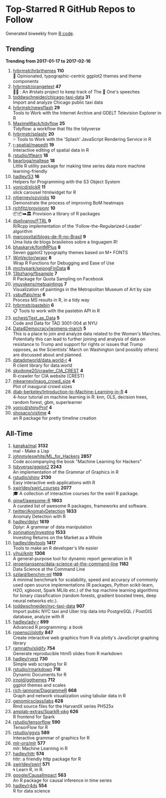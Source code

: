 # Top-Starred R GitHub Repos to Follow

Generated biweekly from [R code](https://github.com/qinwf/awesome-R/blob/master/trending_repo.R).

## Trending

**Trending from 2017-01-17 to 2017-02-16**

1. [hrbrmstr/hrbrthemes](https://github.com/hrbrmstr/hrbrthemes) **110**<br/>:lock_with_ink_pen: Opinionated, typographic-centric ggplot2 themes and theme components
1. [hrbrmstr/orangetext](https://github.com/hrbrmstr/orangetext) **47**<br/>🍊📄 : An #rstats project to keep track of The 🍊 One's speeches 
1. [toddwschneider/chicago-taxi-data](https://github.com/toddwschneider/chicago-taxi-data) **31**<br/>Import and analyze Chicago public taxi data
1. [hrbrmstr/newsflash](https://github.com/hrbrmstr/newsflash) **29**<br/>Tools to Work with the Internet Archive and GDELT Television Explorer in R
1. [MaximeWack/tidyflow](https://github.com/MaximeWack/tidyflow) **25**<br/>Tidyflow: a workflow that fits the tidyverse
1. [hrbrmstr/splashr](https://github.com/hrbrmstr/splashr) **20**<br/>:sweat_drops: Tools to Work with the 'Splash' JavaScript Rendering Service in R
1. [r-spatial/mapedit](https://github.com/r-spatial/mapedit) **19**<br/>Interactive editing of spatial data in R
1. [rstudio/tflearn](https://github.com/rstudio/tflearn) **18**<br/>
1. [bearloga/maltese](https://github.com/bearloga/maltese) **18**<br/>Little R utility package for making time series data more machine learning-friendly
1. [hadley/S3](https://github.com/hadley/S3) **16**<br/>Helpers for Programming with the S3 Object System
1. [yonicd/slickR](https://github.com/yonicd/slickR) **11**<br/>slick carousel htmlwidget for R
1. [njtierney/ozviridis](https://github.com/njtierney/ozviridis) **10**<br/>Demonstrate the process of improving BoM heatmaps
1. [richfitz/provisionr](https://github.com/richfitz/provisionr) **10**<br/>:package::package::arrow_right::classical_building: Provision a library of R packages
1. [dselivanov/FTRL](https://github.com/dselivanov/FTRL) **9**<br/>R/Rcpp implementation of the 'Follow-the-Regularized-Leader' algorithm
1. [marcosvital/blogs-de-R-no-Brasil](https://github.com/marcosvital/blogs-de-R-no-Brasil) **9**<br/>Uma lista de blogs brasileiros sobre a linguagem R!
1. [bhaskarvk/fontMPlus](https://github.com/bhaskarvk/fontMPlus) **8**<br/>Seven ggplot2 typography themes based on M+ FONTS
1. [WinVector/wrapr](https://github.com/WinVector/wrapr) **8**<br/>Wrap R Functions for Debugging and Ease of Use
1. [mrchypark/sejongFinData](https://github.com/mrchypark/sejongFinData) **8**<br/>
1. [13bzhang/fbsample](https://github.com/13bzhang/fbsample) **7**<br/>R Package for Quota Sampling on Facebook
1. [jmuyskens/metpaintings](https://github.com/jmuyskens/metpaintings) **7**<br/>Visualization of paintings in the Metropolitan Museum of Art by size
1. [vsbuffalo/msr](https://github.com/vsbuffalo/msr) **6**<br/>Process MS results in R, in a tidy way
1. [hrbrmstr/pastebin](https://github.com/hrbrmstr/pastebin) **6**<br/>:clipboard: Tools to work with the pastebin API in R
1. [pchest/Text_as_Data](https://github.com/pchest/Text_as_Data) **5**<br/>Code and Data for TAD 3001-004 at NYU
1. [Data4Democracy/womens-march](https://github.com/Data4Democracy/womens-march) **5**<br/>This is a place to join and analyze data related to the Women's Marches. Potentially this can lead to further joining and analysis of data on resistance to Trump and support for rights or issues that Trump opposes, as the Scientists' March on Washington (and possibly others) are discussed about and planned.
1. [datadotworld/data.world-r](https://github.com/datadotworld/data.world-r) **4**<br/>R client library for data.world
1. [skydome20/crawler_CIA_CREST](https://github.com/skydome20/crawler_CIA_CREST) **4**<br/>R-crawler for CIA website (CREST)
1. [mkearney/inaug_crowd_size](https://github.com/mkearney/inaug_crowd_size) **4**<br/>Plot of inaugural crowd sizes
1. [dlab-berkeley/Introduction-to-Machine-Learning-in-R](https://github.com/dlab-berkeley/Introduction-to-Machine-Learning-in-R) **4**<br/>4-hour tutorial on machine learning in R: knn, OLS, decision trees, random forest, gbm, superlearner
1. [yonicd/shinyProf](https://github.com/yonicd/shinyProf) **4**<br/>
1. [shosaco/vistime](https://github.com/shosaco/vistime) **4**<br/>an R package for pretty timeline creation


## All-Time

1. [kanaka/mal](https://github.com/kanaka/mal) **3132**<br/>mal - Make a Lisp
1. [johnmyleswhite/ML_for_Hackers](https://github.com/johnmyleswhite/ML_for_Hackers) **2857**<br/>Code accompanying the book "Machine Learning for Hackers"
1. [tidyverse/ggplot2](https://github.com/tidyverse/ggplot2) **2243**<br/>An implementation of the Grammar of Graphics in R
1. [rstudio/shiny](https://github.com/rstudio/shiny) **2130**<br/>Easy interactive web applications with R
1. [swirldev/swirl_courses](https://github.com/swirldev/swirl_courses) **2077**<br/>:mortar_board: A collection of interactive courses for the swirl R package.
1. [qinwf/awesome-R](https://github.com/qinwf/awesome-R) **1903**<br/>A curated list of awesome R packages, frameworks and software.
1. [twitter/AnomalyDetection](https://github.com/twitter/AnomalyDetection) **1833**<br/>Anomaly Detection with R
1. [hadley/dplyr](https://github.com/hadley/dplyr) **1619**<br/>Dplyr: A grammar of data manipulation
1. [zonination/investing](https://github.com/zonination/investing) **1533**<br/>Investing Returns on the Market as a Whole
1. [hadley/devtools](https://github.com/hadley/devtools) **1417**<br/>Tools to make an R developer's life easier
1. [yihui/knitr](https://github.com/yihui/knitr) **1308**<br/>A general-purpose tool for dynamic report generation in R
1. [jeroenjanssens/data-science-at-the-command-line](https://github.com/jeroenjanssens/data-science-at-the-command-line) **1182**<br/>Data Science at the Command Line
1. [szilard/benchm-ml](https://github.com/szilard/benchm-ml) **1109**<br/>A minimal benchmark for scalability, speed and accuracy of commonly used open source implementations (R packages, Python scikit-learn, H2O, xgboost, Spark MLlib etc.) of the top machine learning algorithms for binary classification (random forests, gradient boosted trees, deep neural networks etc.).
1. [toddwschneider/nyc-taxi-data](https://github.com/toddwschneider/nyc-taxi-data) **907**<br/>Import public NYC taxi and Uber trip data into PostgreSQL / PostGIS database, analyze with R
1. [hadley/adv-r](https://github.com/hadley/adv-r) **899**<br/>Advanced R programming: a book
1. [ropensci/plotly](https://github.com/ropensci/plotly) **847**<br/>Create interactive web graphics from R via plotly's JavaScript graphing library
1. [ramnathv/slidify](https://github.com/ramnathv/slidify) **754**<br/>Generate reproducible html5 slides from R markdown
1. [hadley/rvest](https://github.com/hadley/rvest) **730**<br/>Simple web scraping for R
1. [rstudio/rmarkdown](https://github.com/rstudio/rmarkdown) **718**<br/>Dynamic Documents for R
1. [jrnold/ggthemes](https://github.com/jrnold/ggthemes) **712**<br/>ggplot themes and scales
1. [rich-iannone/DiagrammeR](https://github.com/rich-iannone/DiagrammeR) **668**<br/>Graph and network visualization using tabular data in R
1. [genomicsclass/labs](https://github.com/genomicsclass/labs) **628**<br/>Rmd source files for the HarvardX series PH525x
1. [amplab-extras/SparkR-pkg](https://github.com/amplab-extras/SparkR-pkg) **626**<br/>R frontend for Spark
1. [rstudio/tensorflow](https://github.com/rstudio/tensorflow) **590**<br/>TensorFlow for R
1. [rstudio/ggvis](https://github.com/rstudio/ggvis) **589**<br/>Interactive grammar of graphics for R
1. [mlr-org/mlr](https://github.com/mlr-org/mlr) **577**<br/>mlr: Machine Learning in R 
1. [hadley/httr](https://github.com/hadley/httr) **574**<br/>httr: a friendly http package for R
1. [swirldev/swirl](https://github.com/swirldev/swirl) **571**<br/>:cyclone: Learn R, in R.
1. [google/CausalImpact](https://github.com/google/CausalImpact) **563**<br/>An R package for causal inference in time series
1. [hadley/r4ds](https://github.com/hadley/r4ds) **554**<br/>R for data science



